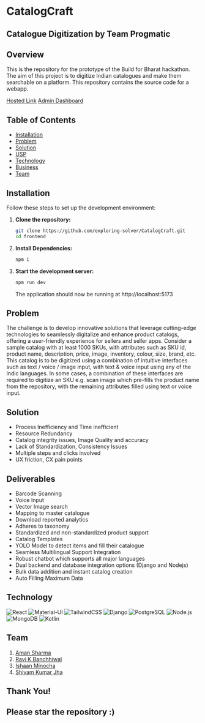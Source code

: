 # CatalogCraft

## Catalogue Digitization by Team Progmatic

## Overview

This is the repository for the prototype of the Build for Bharat hackathon. The aim of this project is to digitize Indian catalogues and make them searchable on a platform. This repository contains the source code for a webapp.

[Hosted Link](http://panel.mait.ac.in:3019/)
[Admin Dashboard](http://panel.mait.ac.in:8012/admin/)

## Table of Contents

- [Installation](#installation)
- [Problem](#problem)
- [Solution](#solution)
- [USP](#usp)
- [Technology](#technology)
- [Business](#business)
- [Team](#team)

## Installation

Follow these steps to set up the development environment:

1. **Clone the repository:**

   ```bash
   git clone https://github.com/exploring-solver/CatalogCraft.git
   cd frontend
   ```

2. **Install Dependencies:**

   ```bash
   npm i
   ```

3. **Start the development server:**

   ```bash
   npm run dev
   ```

   The application should now be running at http://localhost:5173

## Problem

The challenge is to develop innovative solutions that leverage cutting-edge technologies to seamlessly digitalize and enhance product catalogs, offering a user-friendly experience for sellers and seller apps. Consider a sample catalog with at least 1000 SKUs, with attributes such as SKU id, product name, description, price, image, inventory, colour, size, brand, etc. This catalog is to be digitized using a combination of intuitive interfaces such as text / voice / image input, with text & voice input using any of the Indic languages. In some cases, a combination of these interfaces are required to digitize an SKU e.g. scan image which pre-fills the product name from the repository, with the remaining attributes filled using text or voice input.

## Solution

- Process Inefficiency and Time inefficient
- Resource Redundancy
- Catalog integrity issues, Image Quality and accuracy
- Lack of Standardization, Consistency Issues
- Multiple steps and clicks involved
- UX friction, CX pain points

## Deliverables

- Barcode Scanning
- Voice Input
- Vector Image search
- Mapping to master catalogue
- Download reported analytics
- Adheres to taxonomy
- Standardized and non-standardized product support
- Catalog Templates
- YOLO Model to detect items and fill their catalogue
- Seamless Multilingual Support Integration
- Robust chatbot which supports all major languages
- Dual backend and database integration options (Django and Nodejs)
- Bulk data addition and instant catalog creation
- Auto Filling Maximum Data

## Technology

![React](https://img.shields.io/badge/React-%2320232a.svg?style=flat&logo=react&logoColor=%2361DAFB)
![Material-UI](https://img.shields.io/badge/Material--UI-%230081CB.svg?style=flat&logo=material-ui&logoColor=white)
![TailwindCSS](https://img.shields.io/badge/TailwindCSS-%2338B2AC.svg?style=flat&logo=tailwind-css&logoColor=white)
![Django](https://img.shields.io/badge/Django-%23092E20.svg?style=flat&logo=django&logoColor=white)
![PostgreSQL](https://img.shields.io/badge/PostgreSQL-%23336791.svg?style=flat&logo=postgresql&logoColor=white)
![Node.js](https://img.shields.io/badge/Node.js-%23339933.svg?style=flat&logo=node.js&logoColor=white)
![MongoDB](https://img.shields.io/badge/MongoDB-%2347A248.svg?style=flat&logo=mongodb&logoColor=white)
![Kotlin](https://img.shields.io/badge/Kotlin-%230095D5.svg?style=flat&logo=kotlin&logoColor=white)

## Team

1. [Aman Sharma](https://github.com/exploring-solver)
2. [Ravi K Banchhiwal](https://github.com/ivar03/)
3. [Ishaan Minocha](https://github.com/IshaanMinocha)
4. [Shivam Kumar Jha](https://github.com/Shivoo29)

## Thank You!
## Please star the repository :)
